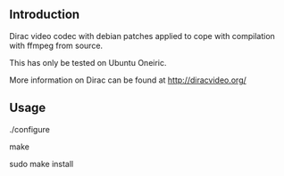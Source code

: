 Introduction
-------------------------

Dirac video codec with debian patches applied to cope with compilation with ffmpeg from source.

This has only be tested on Ubuntu Oneiric.

More information on Dirac can be found at http://diracvideo.org/


Usage
---------------------------

./configure <options>

make

sudo make install
